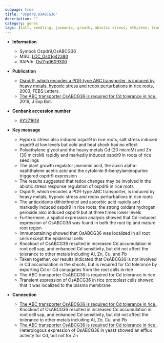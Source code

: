 ```yaml
---
subpage: true
title: "Ospdr9,OsABCG36"
description: ""
category: genes
tags: [salt, seedling, jasmonic, growth, abiotic stress, ethylene, transporter, auxin, root, salt stress, cytokinin, jasmonic acid, tolerance, plasma membrane, ABC transporter]
---
```


* **Information**  
    + Symbol: Ospdr9,OsABCG36  
    + MSU: [LOC_Os01g42380](http://rice.plantbiology.msu.edu/cgi-bin/ORF_infopage.cgi?orf=LOC_Os01g42380)  
    + RAPdb: [Os01g0609300](http://rapdb.dna.affrc.go.jp/viewer/gbrowse_details/irgsp1?name=Os01g0609300)  

* **Publication**  
    + [Ospdr9, which encodes a PDR-type ABC transporter, is induced by heavy metals, hypoxic stress and redox perturbations in rice roots](http://www.ncbi.nlm.nih.gov/pubmed?term=Ospdr9,+which+encodes+a+PDR-type+ABC+transporter,+is+induced+by+heavy+metals,+hypoxic+stress+and+redox+perturbations+in+rice+roots%5BTitle%5D), 2003, FEBS Letters.
    + [The ABC transporter OsABCG36 is required for Cd tolerance in rice.](http://www.ncbi.nlm.nih.gov/pubmed?term=The+ABC+transporter+OsABCG36+is+required+for+Cd+tolerance+in+rice.%5BTitle%5D), 2019, J Exp Bot.

* **Genbank accession number**  
    + [AY271618](http://www.ncbi.nlm.nih.gov/nuccore/AY271618)

* **Key message**  
    + Hypoxic stress also induced ospdr9 in rice roots, salt stress induced ospdr9 at low levels but cold and heat shock had no effect
    + Polyethylene glycol and the heavy metals Cd (20 microM) and Zn (30 microM) rapidly and markedly induced ospdr9 in roots of rice seedlings
    + The plant growth regulator jasmonic acid, the auxin alpha-naphthalene acetic acid and the cytokinin 6-benzylaminopurine triggered ospdr9 expression
    + The results suggested that redox changes may be involved in the abiotic stress response regulation of ospdr9 in rice roots
    + Ospdr9, which encodes a PDR-type ABC transporter, is induced by heavy metals, hypoxic stress and redox perturbations in rice roots
    + The antioxidants dithiothreitol and ascorbic acid rapidly and markedly induced ospdr9 in rice roots; the strong oxidant hydrogen peroxide also induced ospdr9 but at three times lower levels
    + Furthermore, a spatial expression analysis showed that Cd-induced expression of OsABCG36 was found in both the root tip and mature root region
    + Immunostaining showed that OsABCG36 was localized in all root cells except the epidermal cells
    + Knockout of OsABCG36 resulted in increased Cd accumulation in root cell sap, and enhanced Cd sensitivity, but did not affect the tolerance to other metals including Al, Zn, Cu, and Pb
    + Taken together, our results indicated that OsABCG36 is not involved in Cd accumulation in the shoots, but is required for Cd tolerance by exporting Cd or Cd conjugates from the root cells in rice
    + The ABC transporter OsABCG36 is required for Cd tolerance in rice.
    + Transient expression of OsABCG36 in rice protoplast cells showed that it was localized to the plasma membrane

* **Connection**  
    + [The ABC transporter OsABCG36 is required for Cd tolerance in rice.](http://www.ncbi.nlm.nih.gov/pubmed?term=The+ABC+transporter+OsABCG36+is+required+for+Cd+tolerance+in+rice.%5BTitle%5D),  Knockout of OsABCG36 resulted in increased Cd accumulation in root cell sap, and enhanced Cd sensitivity, but did not affect the tolerance to other metals including Al, Zn, Cu, and Pb
    + [The ABC transporter OsABCG36 is required for Cd tolerance in rice.](http://www.ncbi.nlm.nih.gov/pubmed?term=The+ABC+transporter+OsABCG36+is+required+for+Cd+tolerance+in+rice.%5BTitle%5D),  Heterologous expression of OsABCG36 in yeast showed an efflux activity for Cd, but not for Zn



